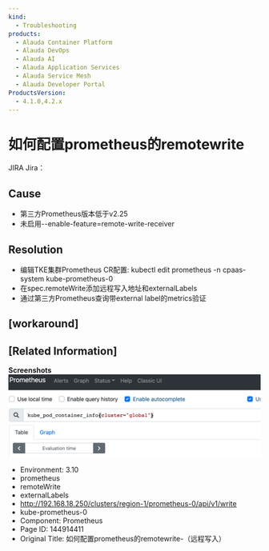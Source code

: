 ```yaml
---
kind:
  - Troubleshooting
products:
  - Alauda Container Platform
  - Alauda DevOps
  - Alauda AI
  - Alauda Application Services
  - Alauda Service Mesh
  - Alauda Developer Portal
ProductsVersion:
  - 4.1.0,4.2.x
---
```

<!-- A type of document that involves encountering a fault, diagnosing it, performing root cause analysis, and providing solutions. -->

# 如何配置prometheus的remotewrite

JIRA Jira：

## Cause
- 第三方Prometheus版本低于v2.25
- 未启用--enable-feature=remote-write-receiver

## Resolution
- 编辑TKE集群Prometheus CR配置: kubectl edit prometheus -n cpaas-system kube-prometheus-0
- 在spec.remoteWrite添加远程写入地址和externalLabels
- 通过第三方Prometheus查询带external label的metrics验证

## [workaround]

## [Related Information]
**Screenshots**
![](assets/ru-he-pei-zhi-prometheusde-remotewrite-yuan-cheng-xie-ru/image2022-4-15_11-56-19.png)
- Environment: 3.10
- prometheus
- remoteWrite
- externalLabels
- http://192.168.18.250/clusters/region-1/prometheus-0/api/v1/write
- kube-prometheus-0
- Component: Prometheus
- Page ID: 144914411
- Original Title: 如何配置prometheus的remotewrite-（远程写入）

